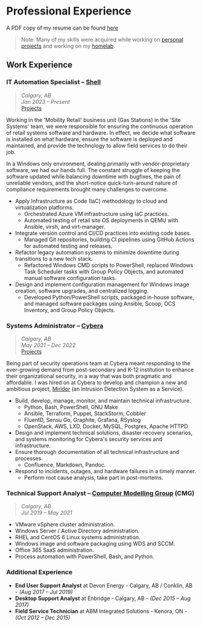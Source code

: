 # Professional Experience

A PDF copy of my resume can be found [here](/media/Cameron_Ratchford-Resume.pdf)

> Note: Many of my skills were acquired while working on [personal projects](/?projects-programming.md) and working on my [homelab](/?projects-servers.md).

## Work Experience

### IT Automation Specialist – [Shell](https://www.shell.ca/)
> *Calgary, AB* <br>
> *Jan 2023 – Present* <br>
> [Projects](/?projects-work.md#md-at-shell)

Working in the 'Mobility Retail' business unit (Gas Stations) in the 'Site Systems' team, we were responsible for
ensuring the continuous operation of retail systems software and hardware. In effect, we decide what software is installed
on what hardware, ensure the software is deployed and maintained, and provide the technology to allow field services to 
do their job.

In a Windows only environment, dealing primarily with vendor-proprietary software, we had our hands full. The constant 
struggle of keeping the software updated while balancing downtime with bugfixes, the pain of unreliable vendors, and
the short-notice quick-turn-around nature of compliance requirements brought many challenges to overcome.


- Apply Infrastructure as Code (IaC) methodology to cloud and virtualization platforms.
    - Orchestrated Azure VM infrastructure using IaC practices.
    - Automated testing of retail site OS deployments in QEMU with Ansible, virsh, and virt-manager.
- Integrate version control and CI/CD practices into existing code bases.
    - Managed Git repositories, building CI pipelines using GitHub Actions for automated testing and releases.
- Refactor legacy automation systems to minimize downtime during transitions to a new tech stack.
    - Refactored Windows CMD scripts to PowerShell, replaced Windows Task Scheduler tasks with Group Policy Objects, and automated manual software configuration tasks.
- Design and implement configuration management for Windows image creation, software upgrades, and centralized logging.
    - Developed Python/PowerShell scripts, packaged in-house software, and managed software packages using Ansible, Scoop, OCS Inventory, and Group Policy Objects.



### Systems Administrator – [Cybera](https://www.cybera.ca/)
> *Calgary, AB* <br>
> *May 2021 – Dec 2022* <br>
> [Projects](/?projects-work.md#md-at-cybera)

Being part of security operations team at Cybera meant responding to the ever-growing demand from post-secondary and
K-12 institution to enhance their organizational security, in a way that was both pragmatic and affordable. I was hired
on at Cybera to develop and champion a new and ambitious project, [Miridor](/?projects-work.md#md-miridor) 
(an Intrusion Detection System as a Service).

- Build, develop, manage, monitor, and maintain technical infrastructure.
    - Python, Bash, PowerShell, GNU Make
    - Ansible, Terraform, Puppet, StackStorm, Cobbler
    - FluentD, Sensu Go, Graphite, Grafana, RSyslog
    - OpenStack, AWS, LXD, Docker, MySQL, Postgres, Apache HTTPD
- Design and implement technical solutions, disaster recovery scenarios, and systems monitoring for Cybera's security services and infrastructure.
- Ensure thorough documentation of all technical infrastructure and processes.
    - Confluence, Markdown, Pandoc.
- Respond to incidents, outages, and hardware failures in a timely manner.
    - Perform root cause analysis, take part in post-mortems.


### Technical Support Analyst – [Computer Modelling Group](https://www.cmgl.ca/) (CMG)
> *Calgary, AB* <br>
> *Jul 2019 – May 2021*
- VMware vSphere cluster administration.
- Windows Server / Active Directory administration.
- RHEL and CentOS 6 Linux systems administration.
- Windows image and software packaging using WDS and SCCM.
- Office 365 SaaS administration.
- Process automation with PowerShell, Bash, and Python.

### Additional Experience
- **End User Support Analyst** at Devon Energy - Calgary, AB / Conklin, AB - *(Aug 2017 – Jul 2019)*
- **Desktop Support Analyst** at Enbridge - Calgary, AB - *(Dec 2015 – Aug 2017)*
- **Field Service Technician** at ABM Integrated Solutions - Kenora, ON - *(Oct 2012 – Dec 2015)*
